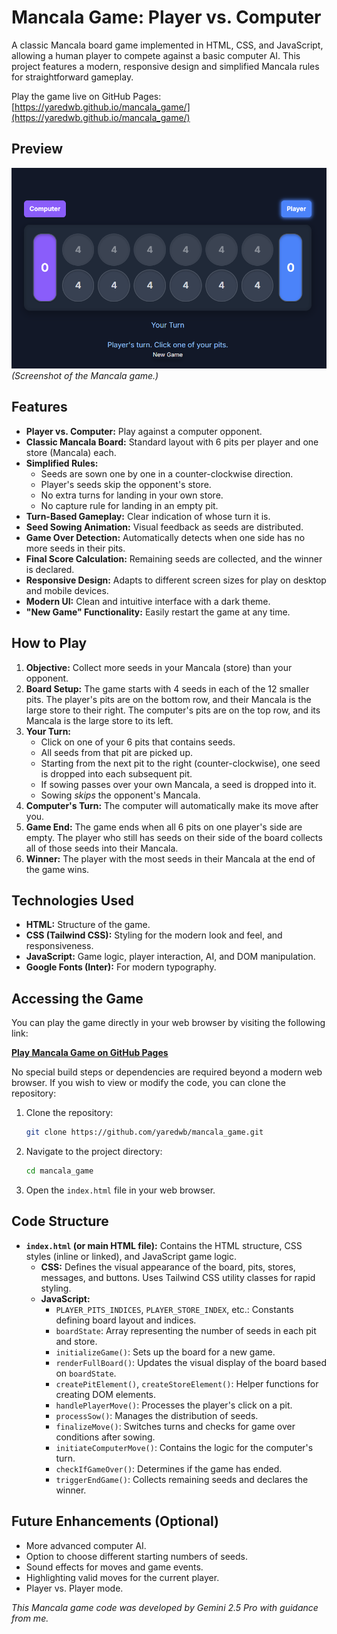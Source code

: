 # Mancala Game: Player vs. Computer

A classic Mancala board game implemented in HTML, CSS, and JavaScript, allowing a human player to compete against a basic computer AI. This project features a modern, responsive design and simplified Mancala rules for straightforward gameplay.

Play the game live on GitHub Pages: [https://yaredwb.github.io/mancala_game/](https://yaredwb.github.io/mancala_game/)

## Preview

![Mancala Game Screenshot](mancala_screenshot.png)
*(Screenshot of the Mancala game.)*

## Features

* **Player vs. Computer:** Play against a computer opponent.
* **Classic Mancala Board:** Standard layout with 6 pits per player and one store (Mancala) each.
* **Simplified Rules:**
    * Seeds are sown one by one in a counter-clockwise direction.
    * Player's seeds skip the opponent's store.
    * No extra turns for landing in your own store.
    * No capture rule for landing in an empty pit.
* **Turn-Based Gameplay:** Clear indication of whose turn it is.
* **Seed Sowing Animation:** Visual feedback as seeds are distributed.
* **Game Over Detection:** Automatically detects when one side has no more seeds in their pits.
* **Final Score Calculation:** Remaining seeds are collected, and the winner is declared.
* **Responsive Design:** Adapts to different screen sizes for play on desktop and mobile devices.
* **Modern UI:** Clean and intuitive interface with a dark theme.
* **"New Game" Functionality:** Easily restart the game at any time.

## How to Play

1.  **Objective:** Collect more seeds in your Mancala (store) than your opponent.
2.  **Board Setup:** The game starts with 4 seeds in each of the 12 smaller pits. The player's pits are on the bottom row, and their Mancala is the large store to their right. The computer's pits are on the top row, and its Mancala is the large store to its left.
3.  **Your Turn:**
    * Click on one of your 6 pits that contains seeds.
    * All seeds from that pit are picked up.
    * Starting from the next pit to the right (counter-clockwise), one seed is dropped into each subsequent pit.
    * If sowing passes over your own Mancala, a seed is dropped into it.
    * Sowing *skips* the opponent's Mancala.
4.  **Computer's Turn:** The computer will automatically make its move after you.
5.  **Game End:** The game ends when all 6 pits on one player's side are empty. The player who still has seeds on their side of the board collects all of those seeds into their Mancala.
6.  **Winner:** The player with the most seeds in their Mancala at the end of the game wins.

## Technologies Used

* **HTML:** Structure of the game.
* **CSS (Tailwind CSS):** Styling for the modern look and feel, and responsiveness.
* **JavaScript:** Game logic, player interaction, AI, and DOM manipulation.
* **Google Fonts (Inter):** For modern typography.

## Accessing the Game

You can play the game directly in your web browser by visiting the following link:

[**Play Mancala Game on GitHub Pages**](https://yaredwb.github.io/mancala_game/)

No special build steps or dependencies are required beyond a modern web browser. If you wish to view or modify the code, you can clone the repository:

1.  Clone the repository:
    ```bash
    git clone https://github.com/yaredwb/mancala_game.git
    ```    
2.  Navigate to the project directory:
    ```bash
    cd mancala_game
    ```
3.  Open the `index.html` file in your web browser.

## Code Structure

* **`index.html` (or main HTML file):** Contains the HTML structure, CSS styles (inline or linked), and JavaScript game logic.
    * **CSS:** Defines the visual appearance of the board, pits, stores, messages, and buttons. Uses Tailwind CSS utility classes for rapid styling.
    * **JavaScript:**
        * `PLAYER_PITS_INDICES`, `PLAYER_STORE_INDEX`, etc.: Constants defining board layout and indices.
        * `boardState`: Array representing the number of seeds in each pit and store.
        * `initializeGame()`: Sets up the board for a new game.
        * `renderFullBoard()`: Updates the visual display of the board based on `boardState`.
        * `createPitElement()`, `createStoreElement()`: Helper functions for creating DOM elements.
        * `handlePlayerMove()`: Processes the player's click on a pit.
        * `processSow()`: Manages the distribution of seeds.
        * `finalizeMove()`: Switches turns and checks for game over conditions after sowing.
        * `initiateComputerMove()`: Contains the logic for the computer's turn.
        * `checkIfGameOver()`: Determines if the game has ended.
        * `triggerEndGame()`: Collects remaining seeds and declares the winner.

## Future Enhancements (Optional)

* More advanced computer AI.
* Option to choose different starting numbers of seeds.
* Sound effects for moves and game events.
* Highlighting valid moves for the current player.
* Player vs. Player mode.

*This Mancala game code was developed by Gemini 2.5 Pro with guidance from me.*
